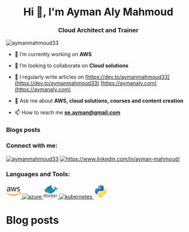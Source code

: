 <h1 align="center">Hi 👋, I'm Ayman Aly Mahmoud</h1>
<h3 align="center">Cloud Architect and Trainer</h3>

<p align="left"> <img src="https://komarev.com/ghpvc/?username=aymanmahmoud33&label=Profile%20views&color=0e75b6&style=flat" alt="aymanmahmoud33" /> </p>

- 🔭 I’m currently working on **AWS**

- 👯 I’m looking to collaborate on **Cloud solutions**

- 📝 I regularly write articles on [https://dev.to/aymanmahmoud33](https://dev.to/aymanmahmoud33) [https://aymanaly.com](https://aymanaly.com)

- 💬 Ask me about **AWS, cloud solutions, courses and content creation**

- 📫 How to reach me **se.ayman@gmail.com**

### Blogs posts
<!-- BLOG-POST-LIST:START -->
<!-- BLOG-POST-LIST:END -->

<h3 align="left">Connect with me:</h3>
<p align="left">
<a href="https://dev.to/aymanmahmoud33" target="blank"><img align="center" src="https://raw.githubusercontent.com/rahuldkjain/github-profile-readme-generator/master/src/images/icons/Social/devto.svg" alt="aymanmahmoud33" height="30" width="40" /></a>
<a href="https://linkedin.com/in/https://www.linkedin.com/in/ayman-mahmoud/" target="blank"><img align="center" src="https://raw.githubusercontent.com/rahuldkjain/github-profile-readme-generator/master/src/images/icons/Social/linked-in-alt.svg" alt="https://www.linkedin.com/in/ayman-mahmoud/" height="30" width="40" /></a>
</p>

<h3 align="left">Languages and Tools:</h3>
<p align="left"> <a href="https://aws.amazon.com" target="_blank" rel="noreferrer"> <img src="https://raw.githubusercontent.com/devicons/devicon/master/icons/amazonwebservices/amazonwebservices-original-wordmark.svg" alt="aws" width="40" height="40"/> </a> <a href="https://azure.microsoft.com/en-in/" target="_blank" rel="noreferrer"> <img src="https://www.vectorlogo.zone/logos/microsoft_azure/microsoft_azure-icon.svg" alt="azure" width="40" height="40"/> </a> <a href="https://www.docker.com/" target="_blank" rel="noreferrer"> <img src="https://raw.githubusercontent.com/devicons/devicon/master/icons/docker/docker-original-wordmark.svg" alt="docker" width="40" height="40"/> </a> <a href="https://kubernetes.io" target="_blank" rel="noreferrer"> <img src="https://www.vectorlogo.zone/logos/kubernetes/kubernetes-icon.svg" alt="kubernetes" width="40" height="40"/> </a> <a href="https://www.python.org" target="_blank" rel="noreferrer"> <img src="https://raw.githubusercontent.com/devicons/devicon/master/icons/python/python-original.svg" alt="python" width="40" height="40"/> </a> </p>

# Blog posts

<!-- BLOG-POST-LIST:START -->
<!-- BLOG-POST-LIST:END -->
